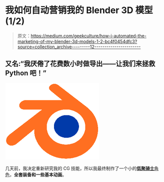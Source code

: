 # 我如何自动营销我的 Blender 3D 模型(1/2)

> 原文：<https://medium.com/geekculture/how-i-automated-the-marketing-of-my-blender-3d-models-1-2-bc4f0454dfc3?source=collection_archive---------12----------------------->

## 又名:“我厌倦了花费数小时做导出——让我们来拯救 Python 吧！”

![](img/e0ce8ae408b525f159c8279e9d8d2acc.png)

几天前，我决定重新研究我的 CG 技能，所以我最终制作了一个小的[**低聚骑士**角色](/geekculture/a-low-poly-knight-3d-model-48cf1ed5c7d0)，**全套装备和一些基本动画**。